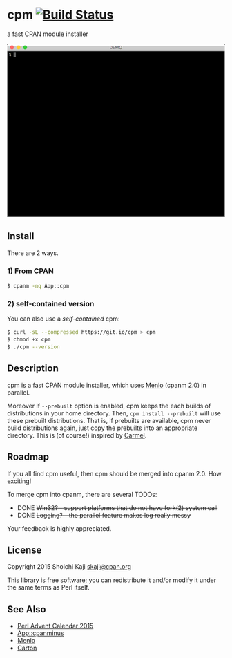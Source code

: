# cpm [![Build Status](https://travis-ci.org/skaji/cpm.svg?branch=master)](https://travis-ci.org/skaji/cpm)

a fast CPAN module installer

![demo](xt/demo.gif)

## Install

There are 2 ways.

### 1) From CPAN

```sh
$ cpanm -nq App::cpm
```

### 2) self-contained version

You can also use a _self-contained_ cpm:

```sh
$ curl -sL --compressed https://git.io/cpm > cpm
$ chmod +x cpm
$ ./cpm --version
```

## Description

cpm is a fast CPAN module installer, which uses
[Menlo](https://metacpan.org/pod/Menlo) (cpanm 2.0) in parallel.

Moreover if `--prebuilt` option is enabled, cpm keeps the each builds of distributions in your home directory.
Then, `cpm install --prebuilt` will use these prebuilt distributions.
That is, if prebuilts are available, cpm never build distributions again, just copy the prebuilts into an appropriate directory.
This is (of course!) inspired by [Carmel](https://github.com/miyagawa/Carmel).

## Roadmap

If you all find cpm useful,
then cpm should be merged into cpanm 2.0. How exciting!

To merge cpm into cpanm, there are several TODOs:

* DONE ~~Win32? - support platforms that do not have fork(2) system call~~
* DONE ~~Logging? - the parallel feature makes log really messy~~

Your feedback is highly appreciated.

## License

Copyright 2015 Shoichi Kaji <skaji@cpan.org>

This library is free software; you can redistribute it and/or modify
it under the same terms as Perl itself.

## See Also

* [Perl Advent Calendar 2015](http://www.perladvent.org/2015/2015-12-02.html)
* [App::cpanminus](https://metacpan.org/pod/App::cpanminus)
* [Menlo](https://metacpan.org/pod/Menlo)
* [Carton](https://metacpan.org/pod/Carton)
